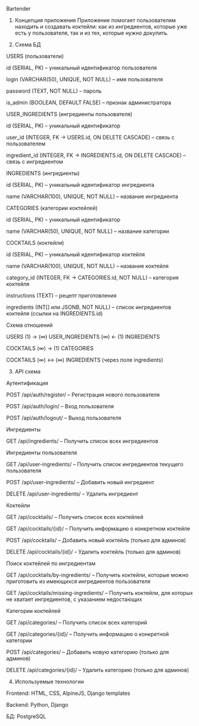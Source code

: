 Bartender

1. Концепция приложения
Приложение помогает пользователям находить и создавать коктейли: как из ингредиентов, которые уже есть у пользователя, так и из тех, которые нужно докупить.

2. Схема БД
   
USERS (пользователи)

id (SERIAL, PK) – уникальный идентификатор пользователя

login (VARCHAR(50), UNIQUE, NOT NULL) – имя пользователя

password (TEXT, NOT NULL) – пароль

is_admin (BOOLEAN, DEFAULT FALSE) – признак администратора

USER_INGREDIENTS (ингредиенты пользователя)

id (SERIAL, PK) – уникальный идентификатор

user_id (INTEGER, FK → USERS.id, ON DELETE CASCADE) – связь с пользователем

ingredient_id (INTEGER, FK → INGREDIENTS.id, ON DELETE CASCADE) – связь с ингредиентом

INGREDIENTS (ингредиенты)

id (SERIAL, PK) – уникальный идентификатор ингредиента

name (VARCHAR(100), UNIQUE, NOT NULL) – название ингредиента

CATEGORIES (категории коктейлей)

id (SERIAL, PK) – уникальный идентификатор

name (VARCHAR(50), UNIQUE, NOT NULL) – название категории

COCKTAILS (коктейли)

id (SERIAL, PK) – уникальный идентификатор коктейля

name (VARCHAR(100), UNIQUE, NOT NULL) – название коктейля

category_id (INTEGER, FK → CATEGORIES.id, NOT NULL) – категория коктейля

instructions (TEXT) – рецепт приготовления

ingredients (INT[] или JSONB, NOT NULL) – список ингредиентов коктейля (ссылки на INGREDIENTS.id)

Схема отношений

USERS (1) → (∞) USER_INGREDIENTS (∞) ← (1) INGREDIENTS

COCKTAILS (∞) → (1) CATEGORIES

COCKTAILS (∞) ↔ (∞) INGREDIENTS (через поле ingredients)

3. API схема

Аутентификация

POST /api/auth/register/ – Регистрация нового пользователя

POST /api/auth/login/ – Вход пользователя

POST /api/auth/logout/ – Выход пользователя

Ингредиенты

GET /api/ingredients/ – Получить список всех ингредиентов

Ингредиенты пользователя

GET /api/user-ingredients/ – Получить список ингредиентов текущего пользователя

POST /api/user-ingredients/ – Добавить новый ингредиент

DELETE /api/user-ingredients/ – Удалить ингредиент

Коктейли

GET /api/cocktails/ – Получить список всех коктейлей

GET /api/cocktails/{id}/ – Получить информацию о конкретном коктейле

POST /api/cocktails/ – Добавить новый коктейль (только для админов)

DELETE /api/cocktails/{id}/ – Удалить коктейль (только для админов)

Поиск коктейлей по ингредиентам

GET /api/cocktails/by-ingredients/ – Получить коктейли, которые можно приготовить из имеющихся ингредиентов пользователя

GET /api/cocktails/missing-ingredients/ – Получить коктейли, для которых не хватает ингредиентов, с указанием недостающих

Категории коктейлей

GET /api/categories/ – Получить список всех категорий

GET /api/categories/{id}/ – Получить информацию о конкретной категории

POST /api/categories/ – Добавить новую категорию (только для админов)

DELETE /api/categories/{id}/ – Удалить категорию (только для админов)

4. Используемые технологии

Frontend: HTML, CSS, AlpineJS, Django templates

Backend: Python, Django

БД: PostgreSQL
